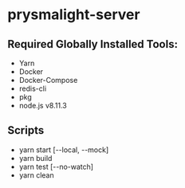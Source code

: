 # prysmalight-server

## Required Globally Installed Tools:
- Yarn
- Docker
- Docker-Compose
- redis-cli
- pkg
- node.js v8.11.3

## Scripts
- yarn start [--local, --mock]
- yarn build
- yarn test [--no-watch]
- yarn clean
